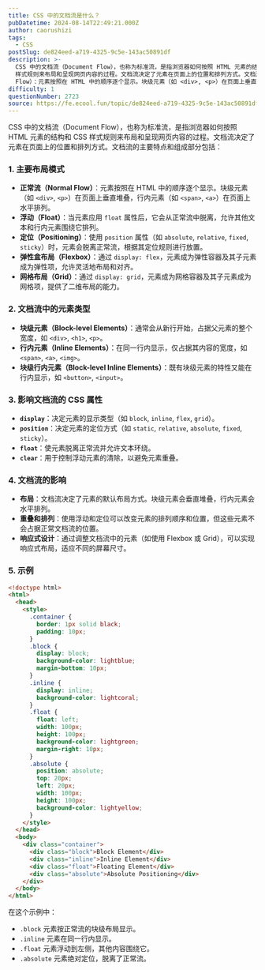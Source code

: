 ```yaml
---
title: CSS 中的文档流是什么？
pubDatetime: 2024-08-14T22:49:21.000Z
author: caorushizi
tags:
  - CSS
postSlug: de824eed-a719-4325-9c5e-143ac50891df
description: >-
  CSS 中的文档流（Document Flow），也称为标准流，是指浏览器如何按照 HTML 元素的结构和 CSS
  样式规则来布局和呈现网页内容的过程。文档流决定了元素在页面上的位置和排列方式。文档流的主要特点和组成部分包括： 1. 主要布局模式 正常流（Normal
  Flow）：元素按照在 HTML 中的顺序逐个显示。块级元素（如 <div>, <p>）在页面上垂直堆叠，行内元素（如 <span
difficulty: 1
questionNumber: 2723
source: https://fe.ecool.fun/topic/de824eed-a719-4325-9c5e-143ac50891df
---
```


CSS 中的文档流（Document Flow），也称为标准流，是指浏览器如何按照 HTML 元素的结构和 CSS 样式规则来布局和呈现网页内容的过程。文档流决定了元素在页面上的位置和排列方式。文档流的主要特点和组成部分包括：

### **1. 主要布局模式**

- **正常流（Normal Flow）**：元素按照在 HTML 中的顺序逐个显示。块级元素（如 `<div>`, `<p>`）在页面上垂直堆叠，行内元素（如 `<span>`, `<a>`）在页面上水平排列。
- **浮动（Float）**：当元素应用 `float` 属性后，它会从正常流中脱离，允许其他文本和行内元素围绕它排列。
- **定位（Positioning）**：使用 `position` 属性（如 `absolute`, `relative`, `fixed`, `sticky`）时，元素会脱离正常流，根据其定位规则进行放置。
- **弹性盒布局（Flexbox）**：通过 `display: flex`，元素成为弹性容器及其子元素成为弹性项，允许灵活地布局和对齐。
- **网格布局（Grid）**：通过 `display: grid`，元素成为网格容器及其子元素成为网格项，提供了二维布局的能力。

### **2. 文档流中的元素类型**

- **块级元素（Block-level Elements）**：通常会从新行开始，占据父元素的整个宽度，如 `<div>`, `<h1>`, `<p>`。
- **行内元素（Inline Elements）**：在同一行内显示，仅占据其内容的宽度，如 `<span>`, `<a>`, `<img>`。
- **块级行内元素（Block-level Inline Elements）**：既有块级元素的特性又能在行内显示，如 `<button>`, `<input>`。

### **3. 影响文档流的 CSS 属性**

- **`display`**：决定元素的显示类型（如 `block`, `inline`, `flex`, `grid`）。
- **`position`**：决定元素的定位方式（如 `static`, `relative`, `absolute`, `fixed`, `sticky`）。
- **`float`**：使元素脱离正常流并允许文本环绕。
- **`clear`**：用于控制浮动元素的清除，以避免元素重叠。

### **4. 文档流的影响**

- **布局**：文档流决定了元素的默认布局方式。块级元素会垂直堆叠，行内元素会水平排列。
- **重叠和排列**：使用浮动和定位可以改变元素的排列顺序和位置，但这些元素不会占据正常文档流的位置。
- **响应式设计**：通过调整文档流中的元素（如使用 Flexbox 或 Grid），可以实现响应式布局，适应不同的屏幕尺寸。

### **5. 示例**

```html
<!doctype html>
<html>
  <head>
    <style>
      .container {
        border: 1px solid black;
        padding: 10px;
      }
      .block {
        display: block;
        background-color: lightblue;
        margin-bottom: 10px;
      }
      .inline {
        display: inline;
        background-color: lightcoral;
      }
      .float {
        float: left;
        width: 100px;
        height: 100px;
        background-color: lightgreen;
        margin-right: 10px;
      }
      .absolute {
        position: absolute;
        top: 20px;
        left: 20px;
        width: 100px;
        height: 100px;
        background-color: lightyellow;
      }
    </style>
  </head>
  <body>
    <div class="container">
      <div class="block">Block Element</div>
      <div class="inline">Inline Element</div>
      <div class="float">Floating Element</div>
      <div class="absolute">Absolute Positioning</div>
    </div>
  </body>
</html>
```

在这个示例中：

- `.block` 元素按正常流的块级布局显示。
- `.inline` 元素在同一行内显示。
- `.float` 元素浮动到左侧，其他内容围绕它。
- `.absolute` 元素绝对定位，脱离了正常流。
